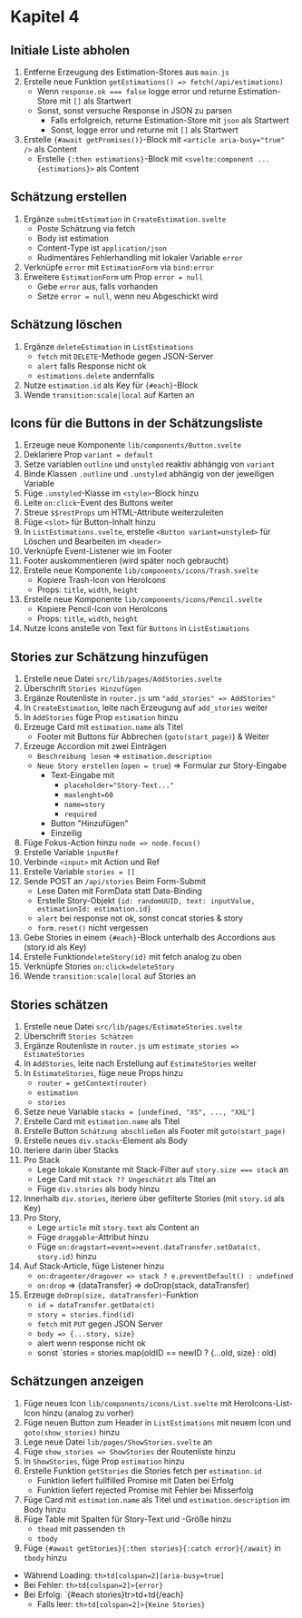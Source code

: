 # Kapitel 4

## Initiale Liste abholen

1. Entferne Erzeugung des Estimation-Stores aus `main.js`
2. Erstelle neue Funktion `getEstimations() => fetch(/api/estimations)`
   - Wenn `response.ok === false` logge error und returne Estimation-Store mit `[]` als Startwert
   - Sonst, sonst versuche Response in JSON zu parsen
     - Falls erfolgreich, returne Estimation-Store mit `json` als Startwert
     - Sonst, logge error und returne mit `[]` als Startwert
3. Erstelle `{#await getPromises()}`-Block mit `<article aria-busy="true" />` als Content
   - Erstelle `{:then estimations}`-Block mit `<svelte:component ... {estimations}>` als Content

## Schätzung erstellen

1. Ergänze `submitEstimation` in `CreateEstimation.svelte`
   - Poste Schätzung via fetch
   - Body ist estimation
   - Content-Type ist `application/json`
   - Rudimentäres Fehlerhandling mit lokaler Variable `error`
2. Verknüpfe `error` mit `EstimationForm` via `bind:error`
3. Erweitere `EstimationForm` um Prop `error = null`
   - Gebe `error` aus, falls vorhanden
   - Setze `error = null`, wenn neu Abgeschickt wird

## Schätzung löschen

1. Ergänze `deleteEstimation` in `ListEstimations`
   - `fetch` mit `DELETE`-Methode gegen JSON-Server
   - `alert` falls Response nicht ok
   - `estimations.delete` andernfalls
2. Nutze `estimation.id` als Key für `{#each}`-Block
3. Wende `transition:scale|local` auf Karten an

## Icons für die Buttons in der Schätzungsliste

1. Erzeuge neue Komponente `lib/components/Button.svelte`
2. Deklariere Prop `variant = default`
3. Setze variablen `outline` und `unstyled` reaktiv abhängig von `variant`
4. Binde Klassen `.outline` und `.unstyled` abhängig von der jeweiligen Variable
5. Füge `.unstyled`-Klasse im `<style>`-Block hinzu
6. Leite `on:click`-Event des Buttons weiter
7. Streue `$$restProps` um HTML-Attribute weiterzuleiten
8. Füge `<slot>` für Button-Inhalt hinzu
9. In `ListEstimations.svelte`, erstelle `<Button variant=unstyled>` für Löschen und Bearbeiten im `<header>`
10. Verknüpfe Event-Listener wie im Footer
11. Footer auskommentieren (wird später noch gebraucht)
12. Erstelle neue Komponente `lib/components/icons/Trash.svelte`
    - Kopiere Trash-Icon von HeroIcons
    - Props: `title`, `width`, `height`
13. Erstelle neue Komponente `lib/components/icons/Pencil.svelte`
    - Kopiere Pencil-Icon von HeroIcons
    - Props: `title`, `width`, `height`
14. Nutze Icons anstelle von Text für `Buttons` in `ListEstimations`

## Stories zur Schätzung hinzufügen

1. Erstelle neue Datei `src/lib/pages/AddStories.svelte`
2. Überschrift `Stories Hinzufügen`
3. Ergänze Routenliste in `router.js` um `"add_stories" => AddStories"`
4. In `CreateEstimation`, leite nach Erzeugung auf `add_stories` weiter
5. In `AddStories` füge Prop `estimation` hinzu
6. Erzeuge Card mit `estimation.name` als Titel
   - Footer mit Buttons für Abbrechen (`goto(start_page)`) & Weiter
7. Erzeuge Accordion mit zwei Einträgen
   - `Beschreibung lesen` => `estimation.description`
   - `Neue Story erstellen` (`open = true`) => Formular zur Story-Eingabe
     - Text-Eingabe mit
       - `placeholder="Story-Text..."`
       - `maxlenght=60`
       - `name=story`
       - `required`
     - Button "Hinzufügen"
     - Einzeilig
8. Füge Fokus-Action hinzu `node => node.focus()`
9. Erstelle Variable `inputRef`
10. Verbinde `<input>` mit Action und Ref
11. Erstelle Variable `stories = []`
12. Sende POST an `/api/stories` Beim Form-Submit
    - Lese Daten mit FormData statt Data-Binding
    - Erstelle Story-Objekt `{id: randomUUID, text: inputValue, estimationId: estimation.id}`
    - `alert` bei response not ok, sonst concat stories & story
    - `form.reset()` nicht vergessen
13. Gebe Stories in einem `{#each}`-Block unterhalb des Accordions aus (story.id als Key)
14. Erstelle Funktion`deleteStory(id)` mit fetch analog zu oben
15. Verknüpfe Stories `on:click=deleteStory`
16. Wende `transition:scale|local` auf Stories an

## Stories schätzen

1. Erstelle neue Datei `src/lib/pages/EstimateStories.svelte`
2. Überschrift `Stories Schätzen`
3. Ergänze Routenliste in `router.js` um `estimate_stories => EstimateStories`
4. In `AddStories`, leite nach Erstellung auf `EstimateStories` weiter
5. In `EstimateStories`, füge neue Props hinzu
   - `router = getContext(router)`
   - `estimation`
   - `stories`
6. Setze neue Variable `stacks = [undefined, "XS", ..., "XXL"]`
7. Erstelle Card mit `estimation.name` als Titel
8. Erstelle Button `Schätzung abschließen` als Footer mit `goto(start_page)`
9. Erstelle neues `div.stacks`-Element als Body
10. Iteriere darin über Stacks
11. Pro Stack
    - Lege lokale Konstante mit Stack-Filter auf `story.size === stack` an
    - Lege Card mit `stack ?? Ungeschätzt` als Titel an
    - Füge `div.stories` als body hinzu
12. Innerhalb `div.stories`, iteriere über gefilterte Stories (mit `story.id` als Key)
13. Pro Story,
    - Lege `article` mit `story.text` als Content an
    - Füge `draggable`-Attribut hinzu
    - Füge `on:dragstart=event=>event.dataTransfer.setData(ct, story.id)` hinzu
14. Auf Stack-Article, füge Listener hinzu
    - `on:dragenter/dragover => stack ? e.preventDefault() : undefined`
    - `on:drop` => {dataTransfer} => doDrop(stack, dataTransfer)
15. Erzeuge `doDrop(size, dataTransfer)`-Funktion
    - `id = dataTransfer.getData(ct)`
    - `story = stories.find(id)`
    - `fetch` mit `PUT` gegen JSON Server
    - `body => {...story, size}`
    - alert wenn response nicht ok
    - sonst `stories = stories.map(oldID == newID ? {...old, size} : old)

## Schätzungen anzeigen

1. Füge neues Icon `lib/components/icons/List.svelte` mit HeroIcons-List-Icon hinzu (analog zu vorher)
2. Füge neuen Button zum Header in `ListEstimations` mit neuem Icon und `goto(show_stories)` hinzu
3. Lege neue Datei `lib/pages/ShowStories.svelte` an
4. Füge `show_stories => ShowStories` der Routenliste hinzu
5. In `ShowStories`, füge Prop `estimation` hinzu
6. Erstelle Funktion `getStories` die Stories fetch per `estimation.id`
   - Funktion liefert fullfilled Promise mit Daten bei Erfolg
   - Funktion liefert rejected Promise mit Fehler bei Misserfolg
7. Füge Card mit `estimation.name` als Titel und `estimation.description` im Body hinzu
8. Füge Table mit Spalten für Story-Text und -Größe hinzu
   - `thead` mit passenden `th`
   - `tbody`
9.  Füge `{#await getStories}{:then stories}{:catch error}{/await}` in `tbody` hinzu
   - Während Loading: `th>td[colspan=2][aria-busy=true]`
   - Bei Fehler: `th>td[colspan=2]>{error}`
   - Bei Erfolg: `{#each stories}tr>td+td{/each}
     - Falls leer: `th>td[colspan=2]>{Keine Stories}`